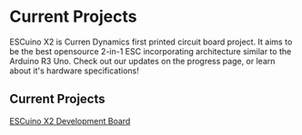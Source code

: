 # Current Projects

ESCuino X2 is Curren Dynamics first printed circuit board project. It aims to be the best opensource 2-in-1 ESC incorporating architecture similar to the Arduino R3 Uno. Check out our updates on the progress page, or learn about it's hardware specifications!

## Current Projects
[ESCuino X2 Development Board](ESCuino_X2.md)